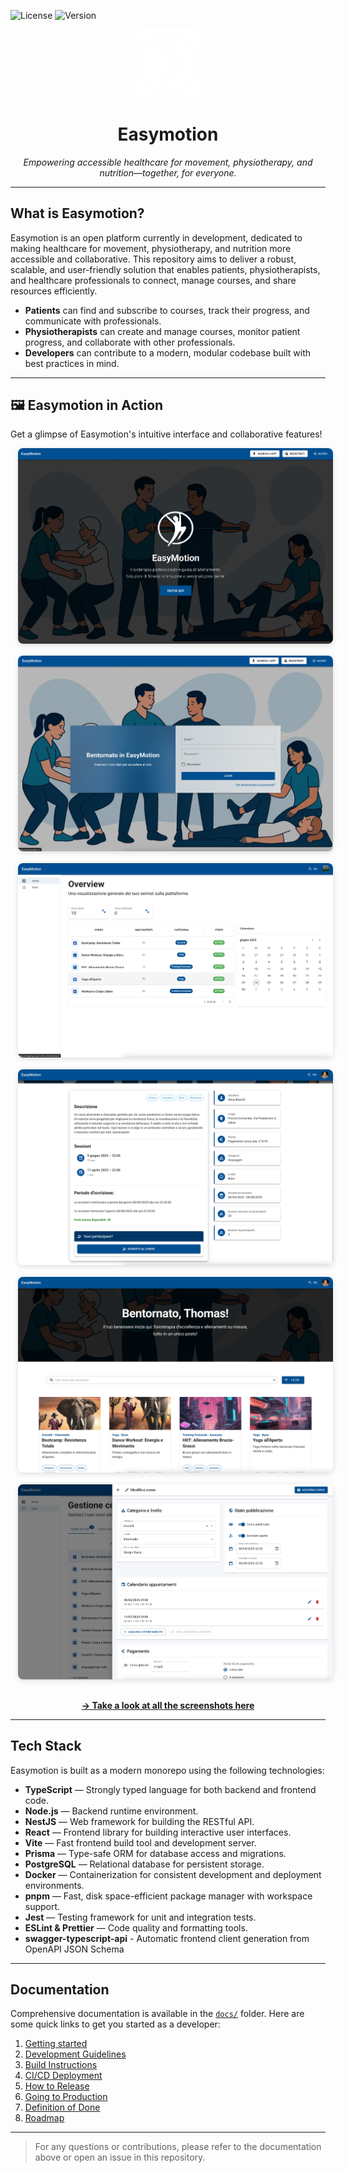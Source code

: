 ![License](https://img.shields.io/badge/License-MIT-green?style=for-the-badge)
![Version](https://img.shields.io/github/v/release/ingsw24/easymotion?display_name=tag&label=version&style=for-the-badge)

<p align="center">
    <img src=".github/assets/logo.png" width="100"/>
</p>
<h1 align="center">
    Easymotion
</h1>

<p align="center"><em>Empowering accessible healthcare for movement, physiotherapy, and nutrition—together, for everyone.</em></p>

---

## What is Easymotion?

Easymotion is an open platform currently in development, dedicated to making healthcare for movement, physiotherapy, and nutrition more accessible and collaborative. This repository aims to deliver a robust, scalable, and user-friendly solution that enables patients, physiotherapists, and healthcare professionals to connect, manage courses, and share resources efficiently.

- **Patients** can find and subscribe to courses, track their progress, and communicate with professionals.
- **Physiotherapists** can create and manage courses, monitor patient progress, and collaborate with other professionals.
- **Developers** can contribute to a modern, modular codebase built with best practices in mind.

---

## 🖼️ Easymotion in Action

Get a glimpse of Easymotion's intuitive interface and collaborative features!

<p align="center">
  <img src=".github/assets/landing.png" alt="Login Screen" style="margin: 0 12px 16px 12px; border-radius: 8px; box-shadow: 0 2px 8px #0002;">
  <img src=".github/assets/login.png" alt="Login Screen" style="margin: 0 12px 16px 12px; border-radius: 8px; box-shadow: 0 2px 8px #0002;">
  <img src=".github/assets/dashboard.png" alt="Dashboard" style="margin: 0 12px 16px 12px; border-radius: 8px; box-shadow: 0 2px 8px #0002;">
  <img src=".github/assets/course-detail.png" alt="Course Details" style="margin: 0 12px 16px 12px; border-radius: 8px; box-shadow: 0 2px 8px #0002;">
  <img src=".github/assets/courses.png" alt="Progress Tracking" style="margin: 0 12px 16px 12px; border-radius: 8px; box-shadow: 0 2px 8px #0002;">
  <img src=".github/assets/course-editor.png" alt="Progress Tracking" style="margin: 0 12px 16px 12px; border-radius: 8px; box-shadow: 0 2px 8px #0002;">
</p>
<p align="center">
  <a href="./.github/assets/"><strong>→ Take a look at all the screenshots here</strong></a>
</p>

---

## Tech Stack

Easymotion is built as a modern monorepo using the following technologies:

- **TypeScript** — Strongly typed language for both backend and frontend code.
- **Node.js** — Backend runtime environment.
- **NestJS** — Web framework for building the RESTful API.
- **React** — Frontend library for building interactive user interfaces.
- **Vite** — Fast frontend build tool and development server.
- **Prisma** — Type-safe ORM for database access and migrations.
- **PostgreSQL** — Relational database for persistent storage.
- **Docker** — Containerization for consistent development and deployment environments.
- **pnpm** — Fast, disk space-efficient package manager with workspace support.
- **Jest** — Testing framework for unit and integration tests.
- **ESLint & Prettier** — Code quality and formatting tools.
- **swagger-typescript-api** - Automatic frontend client generation from OpenAPI JSON Schema

---

## Documentation

Comprehensive documentation is available in the [`docs/`](./docs/) folder. Here are some quick links to get you started as a developer:

1. [Getting started](./docs/getting-started.md)
2. [Development Guidelines](./docs/development-guidelines.md)
3. [Build Instructions](./docs/build.md)
4. [CI/CD Deployment](./docs/cicd-deployment.md)
5. [How to Release](./docs/how-to-release.md)
6. [Going to Production](./docs/going-to-prod.md)
7. [Definition of Done](./docs/definition-of-done.md)
8. [Roadmap](./docs/roadmap.md)

---

> For any questions or contributions, please refer to the documentation above or open an issue in this repository.
